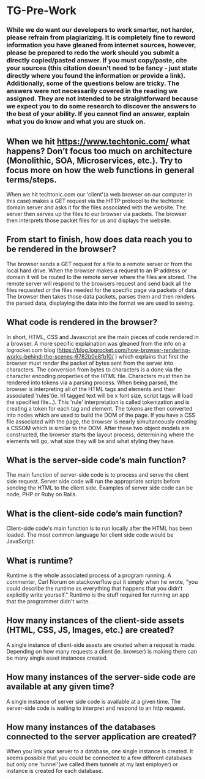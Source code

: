 # TG-Pre-Work

### While we do want our developers to work smarter, not harder, please refrain from plagiarizing.  It is completely fine to reword information you have gleaned from internet sources, however, please be prepared to redo the work should you submit a directly copied/pasted answer.  If you must copy/paste, cite your sources (this citation doesn't need to be fancy - just state directly where you found the information or provide a link).  Additionally, some of the questions below are tricky.  The answers were not necessarily covered in the reading we assigned.  They are not intended to be straightforward because we expect you to do some research to discover the answers to the best of your ability.  If you cannot find an answer, explain what you do know and what you are stuck on.  

## When we hit https://www.techtonic.com/ what happens? Don’t focus too much on architecture (Monolithic, SOA, Microservices, etc.). Try to focus more on how the web functions in general terms/steps.

When we hit techtonic.com our 'client'(a web browser on our computer in this case) makes a GET request via the HTTP protocol to the techtonic domain server and asks it for the files associated with the website. The server then serves up the files to our browser via packets. The browser then interprets those packet files for us and displays the website.

## From start to finish, how does data reach you to be rendered in the browser?

The browser sends a GET request for a file to a remote server or from the local hard drive. When the browser makes a request to an IP address or domain it will be routed to the remote server where the files are stored. The remote server will respond to the browsers request and send back all the files requested or the files needed for the specific page via packets of data. The browser then takes those data packets, parses them and then renders the parsed data, displaying the data into the format we are used to seeing.

## What code is rendered in the browser?

In short, HTML, CSS and Javascript are the main pieces of code rendered in a browser. A more specific explaination was gleaned from the info on a logrocket.com blog (https://blog.logrocket.com/how-browser-rendering-works-behind-the-scenes-6782b0e8fb10/
) which explains that first the browser must render the packet of bytes sent from the server into characters. The conversion from bytes to characters is a done via the character encoding properties of the HTML file. Characters must then be rendered into tokens via a parsing process. When being parsed, the browser is interpreting all of the HTML tags and elements and their associated 'rules'(ie. h1 tagged text will be x font size, script tags will load the specified file...). This 'rule' interpretation is called tokenization and is creating a token for each tag and element. The tokens are then converted into nodes which are used to build the DOM of the page. If you have a CSS file associated with the page, the browser is nearly simultaneously creating a CSSOM which is similar to the DOM. After these two object models are constructed, the browser starts the layout process, determining where the elements will go, what size they will be and what styling they have.

## What is the server-side code’s main function?

The main function of server-side code is to process and serve the client side request. Server side code will run the appropriate scripts before sending the HTML to the client side. Examples of server side code can be node, PHP or Ruby on Rails.

## What is the client-side code’s main function?

Client-side code's main function is to run locally after the HTML has been loaded. The most common language for client side code would be JavaScript.

## What is runtime?

Runtime is the whole associated process of a program running. A commenter, Carl Norum on stackoverflow put it simply when he wrote, "you could describe the runtime as everything that happens that you didn't explicitly write yourself." Runtime is the stuff required for running an app that the programmer didn't write.

## How many instances of the client-side assets (HTML, CSS, JS, Images, etc.) are created?

A single instance of client-side assets are created when a request is made. Depending on how many requests a client (ie. browser) is making there can be many single asset instances created.

## How many instances of the server-side code are available at any given time?

A single instance of server side code is available at a given time. The server-side code is waiting to interpret and respond to an http request.

## How many instances of the databases connected to the server application are created?

When you link your server to a database, one single instance is created. It seems possible that you could be connected to a few different databases but only one 'tunnel'(we called them tunnels at my last employer) or instance is created for each database.
